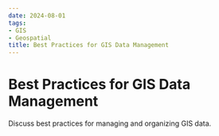 ```yaml
---
date: 2024-08-01
tags:
- GIS
- Geospatial
title: Best Practices for GIS Data Management
---
```


# Best Practices for GIS Data Management

Discuss best practices for managing and organizing GIS data.
